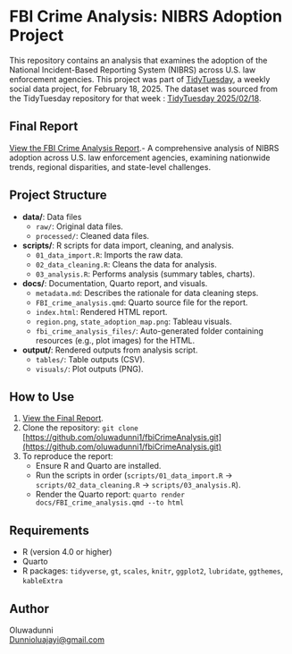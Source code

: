 # FBI Crime Analysis: NIBRS Adoption Project
This repository contains an analysis that examines the adoption of the National Incident-Based Reporting System (NIBRS) across U.S. law enforcement agencies. This project was part of [TidyTuesday](https://github.com/rfordatascience/tidytuesday), a weekly social data project, for February 18, 2025. The dataset was sourced from the TidyTuesday repository for that week : [TidyTuesday 2025/02/18](https://github.com/rfordatascience/tidytuesday/tree/master/data/2025/2025-02-18).

## Final Report 

[View the FBI Crime Analysis Report](https://oluwadunni1.github.io/fbiCrimeAnalysis/).- A comprehensive analysis of NIBRS adoption across U.S. law enforcement agencies, examining nationwide trends, regional disparities, and state-level challenges.


## Project Structure

-   **data/**: Data files
    -   `raw/`: Original data files.
    -   `processed/`: Cleaned data files.
-   **scripts/**: R scripts for data import, cleaning, and analysis.
    -   `01_data_import.R`: Imports the raw data.
    -   `02_data_cleaning.R`: Cleans the data for analysis.
    -   `03_analysis.R`: Performs analysis (summary tables, charts).
-   **docs/**: Documentation, Quarto report, and visuals.
    -   `metadata.md`: Describes the rationale for data cleaning steps.
    -   `FBI_crime_analysis.qmd`: Quarto source file for the report.
    -   `index.html`: Rendered HTML report.
    -   `region.png`, `state_adoption_map.png`: Tableau visuals.
    -   `fbi_crime_analysis_files/`: Auto-generated folder containing resources (e.g., plot images) for the HTML.
-   **output/**: Rendered outputs from analysis script.
    -   `tables/`: Table outputs (CSV).
    -   `visuals/`: Plot outputs (PNG).

## How to Use
1. [View the Final Report](https://oluwadunni1.github.io/fbiCrimeAnalysis/).  
2.  Clone the repository:  `git clone`  [https://github.com/oluwadunni1/fbiCrimeAnalysis.git](https://github.com/oluwadunni1/fbiCrimeAnalysis.git)
3.  To reproduce the report:
    -   Ensure R and Quarto are installed.
    -   Run the scripts in order (`scripts/01_data_import.R` → `scripts/02_data_cleaning.R` → `scripts/03_analysis.R`).
    -   Render the Quarto report: `quarto render docs/FBI_crime_analysis.qmd --to html`

## Requirements

-   R (version 4.0 or higher)
-   Quarto
-   R packages: `tidyverse`, `gt`, `scales`, `knitr`, `ggplot2`, `lubridate`, `ggthemes`, `kableExtra`

## Author

Oluwadunni  
Dunnioluajayi@gmail.com
